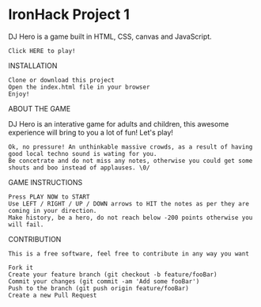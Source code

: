 # IronHack Project 1


DJ Hero is a game built in HTML, CSS, canvas and JavaScript.

    Click HERE to play!

INSTALLATION

    Clone or download this project
    Open the index.html file in your browser
    Enjoy!

ABOUT THE GAME

DJ Hero is an interative game for adults and children, this awesome experience will bring to you a lot of fun! Let's play!

    Ok, no pressure! An unthinkable massive crowds, as a result of having good local techno sound is wating for you.
    Be concetrate and do not miss any notes, otherwise you could get some shouts and boo instead of applauses. \0/

GAME INSTRUCTIONS

    Press PLAY NOW to START 
    Use LEFT / RIGHT / UP / DOWN arrows to HIT the notes as per they are coming in your direction.
    Make history, be a hero, do not reach below -200 points otherwise you will fail.

CONTRIBUTION

    This is a free software, feel free to contribute in any way you want

    Fork it
    Create your feature branch (git checkout -b feature/fooBar)
    Commit your changes (git commit -am 'Add some fooBar')
    Push to the branch (git push origin feature/fooBar)
    Create a new Pull Request
